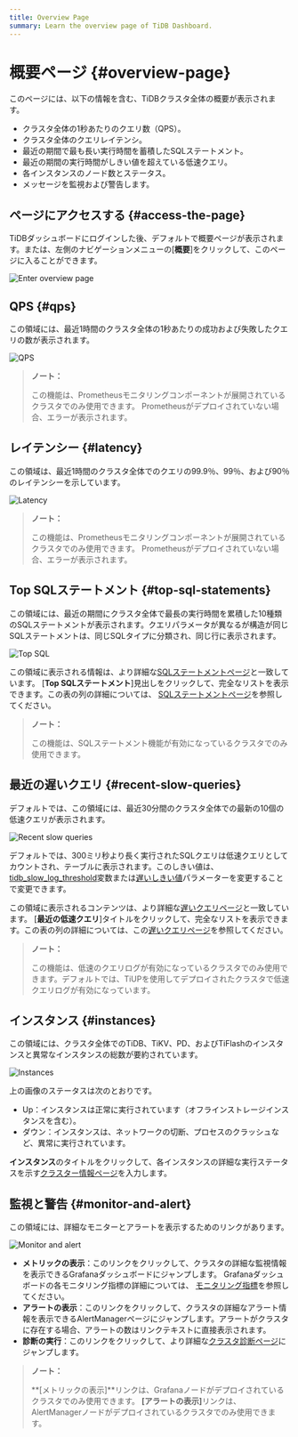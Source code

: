 ```yaml
---
title: Overview Page
summary: Learn the overview page of TiDB Dashboard.
---
```


# 概要ページ {#overview-page}

このページには、以下の情報を含む、TiDBクラスタ全体の概要が表示されます。

-   クラスタ全体の1秒あたりのクエリ数（QPS）。
-   クラスタ全体のクエリレイテンシ。
-   最近の期間で最も長い実行時間を蓄積したSQLステートメント。
-   最近の期間の実行時間がしきい値を超えている低速クエリ。
-   各インスタンスのノード数とステータス。
-   メッセージを監視および警告します。

## ページにアクセスする {#access-the-page}

TiDBダッシュボードにログインした後、デフォルトで概要ページが表示されます。または、左側のナビゲーションメニューの[**概要**]をクリックして、このページに入ることができます。

![Enter overview page](/media/dashboard/dashboard-overview-access.png)

## QPS {#qps}

この領域には、最近1時間のクラスタ全体の1秒あたりの成功および失敗したクエリの数が表示されます。

![QPS](/media/dashboard/dashboard-overview-qps.png)

> **ノート：**
>
> この機能は、Prometheusモニタリングコンポーネントが展開されているクラスタでのみ使用できます。 Prometheusがデプロイされていない場合、エラーが表示されます。

## レイテンシー {#latency}

この領域は、最近1時間のクラスタ全体でのクエリの99.9％、99％、および90％のレイテンシーを示しています。

![Latency](/media/dashboard/dashboard-overview-latency.png)

> **ノート：**
>
> この機能は、Prometheusモニタリングコンポーネントが展開されているクラスタでのみ使用できます。 Prometheusがデプロイされていない場合、エラーが表示されます。

## Top SQLステートメント {#top-sql-statements}

この領域には、最近の期間にクラスタ全体で最長の実行時間を累積した10種類のSQLステートメントが表示されます。クエリパラメータが異なるが構造が同じSQLステートメントは、同じSQLタイプに分類され、同じ行に表示されます。

![Top SQL](/media/dashboard/dashboard-overview-top-statements.png)

この領域に表示される情報は、より詳細な[SQLステートメントページ](/dashboard/dashboard-statement-list.md)と一致しています。 [**Top SQLステートメント**]見出しをクリックして、完全なリストを表示できます。この表の列の詳細については、 [SQLステートメントページ](/dashboard/dashboard-statement-list.md)を参照してください。

> **ノート：**
>
> この機能は、SQLステートメント機能が有効になっているクラスタでのみ使用できます。

## 最近の遅いクエリ {#recent-slow-queries}

デフォルトでは、この領域には、最近30分間のクラスタ全体での最新の10個の低速クエリが表示されます。

![Recent slow queries](/media/dashboard/dashboard-overview-slow-query.png)

デフォルトでは、300ミリ秒より長く実行されたSQLクエリは低速クエリとしてカウントされ、テーブルに表示されます。このしきい値は、 [tidb_slow_log_threshold](/system-variables.md#tidb_slow_log_threshold)変数または[遅いしきい値](/tidb-configuration-file.md#slow-threshold)パラメーターを変更することで変更できます。

この領域に表示されるコンテンツは、より詳細な[遅いクエリページ](/dashboard/dashboard-slow-query.md)と一致しています。 [**最近の低速クエリ**]タイトルをクリックして、完全なリストを表示できます。この表の列の詳細については、この[遅いクエリページ](/dashboard/dashboard-slow-query.md)を参照してください。

> **ノート：**
>
> この機能は、低速のクエリログが有効になっているクラスタでのみ使用できます。デフォルトでは、TiUPを使用してデプロイされたクラスタで低速クエリログが有効になっています。

## インスタンス {#instances}

この領域には、クラスタ全体でのTiDB、TiKV、PD、およびTiFlashのインスタンスと異常なインスタンスの総数が要約されています。

![Instances](/media/dashboard/dashboard-overview-instances.png)

上の画像のステータスは次のとおりです。

-   Up：インスタンスは正常に実行されています（オフラインストレージインスタンスを含む）。
-   ダウン：インスタンスは、ネットワークの切断、プロセスのクラッシュなど、異常に実行されています。

**インスタンス**のタイトルをクリックして、各インスタンスの詳細な実行ステータスを示す[クラスター情報ページ](/dashboard/dashboard-cluster-info.md)を入力します。

## 監視と警告 {#monitor-and-alert}

この領域には、詳細なモニターとアラートを表示するためのリンクがあります。

![Monitor and alert](/media/dashboard/dashboard-overview-monitor.png)

-   **メトリックの表示**：このリンクをクリックして、クラスタの詳細な監視情報を表示できるGrafanaダッシュボードにジャンプします。 Grafanaダッシュボードの各モニタリング指標の詳細については、 [モニタリング指標](/grafana-overview-dashboard.md)を参照してください。
-   **アラートの表示**：このリンクをクリックして、クラスタの詳細なアラート情報を表示できるAlertManagerページにジャンプします。アラートがクラスタに存在する場合、アラートの数はリンクテキストに直接表示されます。
-   **診断の実行**：このリンクをクリックして、より詳細な[クラスタ診断ページ](/dashboard/dashboard-diagnostics-access.md)にジャンプします。

> **ノート：**
>
> **[メトリックの表示]**リンクは、Grafanaノードがデプロイされているクラスタでのみ使用できます。 <strong>[アラートの表示]</strong>リンクは、AlertManagerノードがデプロイされているクラスタでのみ使用できます。
